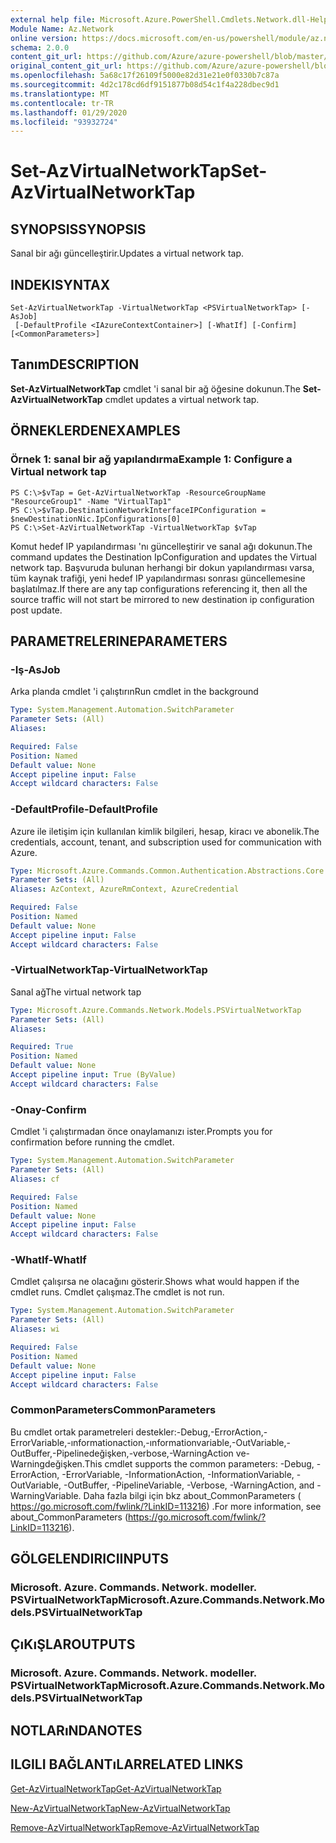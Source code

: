```yaml
---
external help file: Microsoft.Azure.PowerShell.Cmdlets.Network.dll-Help.xml
Module Name: Az.Network
online version: https://docs.microsoft.com/en-us/powershell/module/az.network/set-azvirtualnetworktap
schema: 2.0.0
content_git_url: https://github.com/Azure/azure-powershell/blob/master/src/Network/Network/help/Set-AzVirtualNetworkTap.md
original_content_git_url: https://github.com/Azure/azure-powershell/blob/master/src/Network/Network/help/Set-AzVirtualNetworkTap.md
ms.openlocfilehash: 5a68c17f26109f5000e82d31e21e0f0330b7c87a
ms.sourcegitcommit: 4d2c178cd6df9151877b08d54c1f4a228dbec9d1
ms.translationtype: MT
ms.contentlocale: tr-TR
ms.lasthandoff: 01/29/2020
ms.locfileid: "93932724"
---
```

# <span data-ttu-id="4e8c0-101">Set-AzVirtualNetworkTap</span><span class="sxs-lookup"><span data-stu-id="4e8c0-101">Set-AzVirtualNetworkTap</span></span>

## <span data-ttu-id="4e8c0-102">SYNOPSIS</span><span class="sxs-lookup"><span data-stu-id="4e8c0-102">SYNOPSIS</span></span>
<span data-ttu-id="4e8c0-103">Sanal bir ağı güncelleştirir.</span><span class="sxs-lookup"><span data-stu-id="4e8c0-103">Updates a virtual network tap.</span></span>

## <span data-ttu-id="4e8c0-104">INDEKI</span><span class="sxs-lookup"><span data-stu-id="4e8c0-104">SYNTAX</span></span>

```
Set-AzVirtualNetworkTap -VirtualNetworkTap <PSVirtualNetworkTap> [-AsJob]
 [-DefaultProfile <IAzureContextContainer>] [-WhatIf] [-Confirm] [<CommonParameters>]
```

## <span data-ttu-id="4e8c0-105">Tanım</span><span class="sxs-lookup"><span data-stu-id="4e8c0-105">DESCRIPTION</span></span>
<span data-ttu-id="4e8c0-106">**Set-AzVirtualNetworkTap** cmdlet 'i sanal bir ağ öğesine dokunun.</span><span class="sxs-lookup"><span data-stu-id="4e8c0-106">The **Set-AzVirtualNetworkTap** cmdlet updates a virtual network tap.</span></span>

## <span data-ttu-id="4e8c0-107">ÖRNEKLERDEN</span><span class="sxs-lookup"><span data-stu-id="4e8c0-107">EXAMPLES</span></span>

### <span data-ttu-id="4e8c0-108">Örnek 1: sanal bir ağ yapılandırma</span><span class="sxs-lookup"><span data-stu-id="4e8c0-108">Example 1: Configure a Virtual network tap</span></span>
```
PS C:\>$vTap = Get-AzVirtualNetworkTap -ResourceGroupName "ResourceGroup1" -Name "VirtualTap1"
PS C:\>$vTap.DestinationNetworkInterfaceIPConfiguration = $newDestinationNic.IpConfigurations[0]
PS C:\>Set-AzVirtualNetworkTap -VirtualNetworkTap $vTap
```

<span data-ttu-id="4e8c0-109">Komut hedef IP yapılandırması 'nı güncelleştirir ve sanal ağı dokunun.</span><span class="sxs-lookup"><span data-stu-id="4e8c0-109">The command updates the Destination IpConfiguration and updates the Virtual network tap.</span></span>
<span data-ttu-id="4e8c0-110">Başvuruda bulunan herhangi bir dokun yapılandırması varsa, tüm kaynak trafiği, yeni hedef IP yapılandırması sonrası güncellemesine başlatılmaz.</span><span class="sxs-lookup"><span data-stu-id="4e8c0-110">If there are any tap configurations referencing it, then all the source traffic will not start be mirrored to new destination ip configuration post update.</span></span>

## <span data-ttu-id="4e8c0-111">PARAMETRELERINE</span><span class="sxs-lookup"><span data-stu-id="4e8c0-111">PARAMETERS</span></span>

### <span data-ttu-id="4e8c0-112">-Iş</span><span class="sxs-lookup"><span data-stu-id="4e8c0-112">-AsJob</span></span>
<span data-ttu-id="4e8c0-113">Arka planda cmdlet 'i çalıştırın</span><span class="sxs-lookup"><span data-stu-id="4e8c0-113">Run cmdlet in the background</span></span>

```yaml
Type: System.Management.Automation.SwitchParameter
Parameter Sets: (All)
Aliases:

Required: False
Position: Named
Default value: None
Accept pipeline input: False
Accept wildcard characters: False
```

### <span data-ttu-id="4e8c0-114">-DefaultProfile</span><span class="sxs-lookup"><span data-stu-id="4e8c0-114">-DefaultProfile</span></span>
<span data-ttu-id="4e8c0-115">Azure ile iletişim için kullanılan kimlik bilgileri, hesap, kiracı ve abonelik.</span><span class="sxs-lookup"><span data-stu-id="4e8c0-115">The credentials, account, tenant, and subscription used for communication with Azure.</span></span>

```yaml
Type: Microsoft.Azure.Commands.Common.Authentication.Abstractions.Core.IAzureContextContainer
Parameter Sets: (All)
Aliases: AzContext, AzureRmContext, AzureCredential

Required: False
Position: Named
Default value: None
Accept pipeline input: False
Accept wildcard characters: False
```

### <span data-ttu-id="4e8c0-116">-VirtualNetworkTap</span><span class="sxs-lookup"><span data-stu-id="4e8c0-116">-VirtualNetworkTap</span></span>
<span data-ttu-id="4e8c0-117">Sanal ağ</span><span class="sxs-lookup"><span data-stu-id="4e8c0-117">The virtual network tap</span></span>

```yaml
Type: Microsoft.Azure.Commands.Network.Models.PSVirtualNetworkTap
Parameter Sets: (All)
Aliases:

Required: True
Position: Named
Default value: None
Accept pipeline input: True (ByValue)
Accept wildcard characters: False
```

### <span data-ttu-id="4e8c0-118">-Onay</span><span class="sxs-lookup"><span data-stu-id="4e8c0-118">-Confirm</span></span>
<span data-ttu-id="4e8c0-119">Cmdlet 'i çalıştırmadan önce onaylamanızı ister.</span><span class="sxs-lookup"><span data-stu-id="4e8c0-119">Prompts you for confirmation before running the cmdlet.</span></span>

```yaml
Type: System.Management.Automation.SwitchParameter
Parameter Sets: (All)
Aliases: cf

Required: False
Position: Named
Default value: None
Accept pipeline input: False
Accept wildcard characters: False
```

### <span data-ttu-id="4e8c0-120">-WhatIf</span><span class="sxs-lookup"><span data-stu-id="4e8c0-120">-WhatIf</span></span>
<span data-ttu-id="4e8c0-121">Cmdlet çalışırsa ne olacağını gösterir.</span><span class="sxs-lookup"><span data-stu-id="4e8c0-121">Shows what would happen if the cmdlet runs.</span></span>
<span data-ttu-id="4e8c0-122">Cmdlet çalışmaz.</span><span class="sxs-lookup"><span data-stu-id="4e8c0-122">The cmdlet is not run.</span></span>

```yaml
Type: System.Management.Automation.SwitchParameter
Parameter Sets: (All)
Aliases: wi

Required: False
Position: Named
Default value: None
Accept pipeline input: False
Accept wildcard characters: False
```

### <span data-ttu-id="4e8c0-123">CommonParameters</span><span class="sxs-lookup"><span data-stu-id="4e8c0-123">CommonParameters</span></span>
<span data-ttu-id="4e8c0-124">Bu cmdlet ortak parametreleri destekler:-Debug,-ErrorAction,-ErrorVariable,-ınformationaction,-ınformationvariable,-OutVariable,-OutBuffer,-Pipelinedeğişken,-verbose,-WarningAction ve-Warningdeğişken.</span><span class="sxs-lookup"><span data-stu-id="4e8c0-124">This cmdlet supports the common parameters: -Debug, -ErrorAction, -ErrorVariable, -InformationAction, -InformationVariable, -OutVariable, -OutBuffer, -PipelineVariable, -Verbose, -WarningAction, and -WarningVariable.</span></span> <span data-ttu-id="4e8c0-125">Daha fazla bilgi için bkz about_CommonParameters ( https://go.microsoft.com/fwlink/?LinkID=113216) .</span><span class="sxs-lookup"><span data-stu-id="4e8c0-125">For more information, see about_CommonParameters (https://go.microsoft.com/fwlink/?LinkID=113216).</span></span>

## <span data-ttu-id="4e8c0-126">GÖLGELENDIRICI</span><span class="sxs-lookup"><span data-stu-id="4e8c0-126">INPUTS</span></span>

### <span data-ttu-id="4e8c0-127">Microsoft. Azure. Commands. Network. modeller. PSVirtualNetworkTap</span><span class="sxs-lookup"><span data-stu-id="4e8c0-127">Microsoft.Azure.Commands.Network.Models.PSVirtualNetworkTap</span></span>

## <span data-ttu-id="4e8c0-128">ÇıKıŞLAR</span><span class="sxs-lookup"><span data-stu-id="4e8c0-128">OUTPUTS</span></span>

### <span data-ttu-id="4e8c0-129">Microsoft. Azure. Commands. Network. modeller. PSVirtualNetworkTap</span><span class="sxs-lookup"><span data-stu-id="4e8c0-129">Microsoft.Azure.Commands.Network.Models.PSVirtualNetworkTap</span></span>

## <span data-ttu-id="4e8c0-130">NOTLARıNDA</span><span class="sxs-lookup"><span data-stu-id="4e8c0-130">NOTES</span></span>

## <span data-ttu-id="4e8c0-131">ILGILI BAĞLANTıLAR</span><span class="sxs-lookup"><span data-stu-id="4e8c0-131">RELATED LINKS</span></span>

[<span data-ttu-id="4e8c0-132">Get-AzVirtualNetworkTap</span><span class="sxs-lookup"><span data-stu-id="4e8c0-132">Get-AzVirtualNetworkTap</span></span>](./Get-AzVirtualNetworkTap.md)

[<span data-ttu-id="4e8c0-133">New-AzVirtualNetworkTap</span><span class="sxs-lookup"><span data-stu-id="4e8c0-133">New-AzVirtualNetworkTap</span></span>](./New-AzVirtualNetworkTap.md)

[<span data-ttu-id="4e8c0-134">Remove-AzVirtualNetworkTap</span><span class="sxs-lookup"><span data-stu-id="4e8c0-134">Remove-AzVirtualNetworkTap</span></span>](./Remove-AzVirtualNetworkTap.md)
